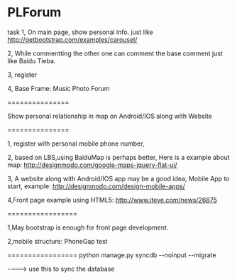 PLForum
===============

task
1, On main page, show personal info.
      just like http://getbootstrap.com/examples/carousel/

2, While commentting the other one can comment the base comment just like Baidu Tieba.

3, register

4, Base Frame:
        Music
        Photo
        Forum

===============

Show personal relationship in map on Android/IOS along with Website

===============

1, register with personal mobile phone number,

2, based on LBS,using BaiduMap is perhaps better,
    Here is a example about map:
        http://designmodo.com/google-maps-jquery-flat-ui/

3, A website along with Android/IOS app may be a good idea,
    Mobile App to start, example:
        http://designmodo.com/design-mobile-apps/

4,Front page example using HTML5:
        http://www.iteye.com/news/26875

=================

1,May bootstrap is enough for front page development.

2,mobile structure:
        PhoneGap
test


=================
python manage.py syncdb --noinput --migrate

----> use this to sync the database
